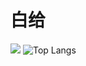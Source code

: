# 白给

[![](https://github-readme-stats.vercel.app/api?username=BaigeiGu)](https://github.com/BaigeiGu)
![Top Langs](https://github-readme-stats.vercel.app/api/top-langs/?username=BaigeiGu&layout=compact&theme=buefy)
